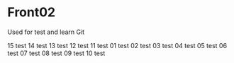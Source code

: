 # Front02
Used for test and learn Git

15 test
14 test
13 test
12 test
11 test
01 test
02 test
03 test
04 test
05 test
06 test
07 test
08 test
09 test
10 test






















































































































































